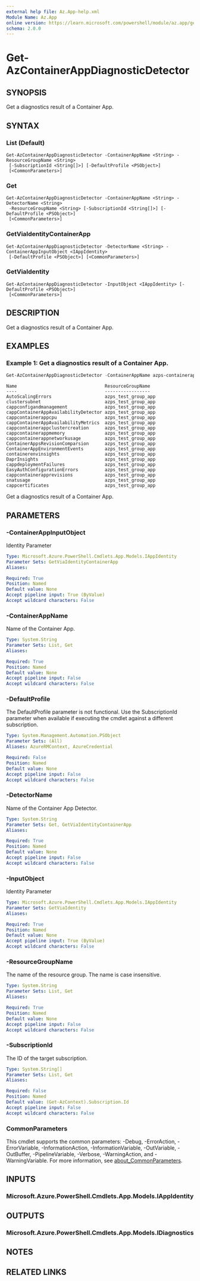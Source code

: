 ```yaml
---
external help file: Az.App-help.xml
Module Name: Az.App
online version: https://learn.microsoft.com/powershell/module/az.app/get-azcontainerappdiagnosticdetector
schema: 2.0.0
---
```


# Get-AzContainerAppDiagnosticDetector

## SYNOPSIS
Get a diagnostics result of a Container App.

## SYNTAX

### List (Default)
```
Get-AzContainerAppDiagnosticDetector -ContainerAppName <String> -ResourceGroupName <String>
 [-SubscriptionId <String[]>] [-DefaultProfile <PSObject>]
 [<CommonParameters>]
```

### Get
```
Get-AzContainerAppDiagnosticDetector -ContainerAppName <String> -DetectorName <String>
 -ResourceGroupName <String> [-SubscriptionId <String[]>] [-DefaultProfile <PSObject>]
 [<CommonParameters>]
```

### GetViaIdentityContainerApp
```
Get-AzContainerAppDiagnosticDetector -DetectorName <String> -ContainerAppInputObject <IAppIdentity>
 [-DefaultProfile <PSObject>] [<CommonParameters>]
```

### GetViaIdentity
```
Get-AzContainerAppDiagnosticDetector -InputObject <IAppIdentity> [-DefaultProfile <PSObject>]
 [<CommonParameters>]
```

## DESCRIPTION
Get a diagnostics result of a Container App.

## EXAMPLES

### Example 1: Get a diagnostics result of a Container App.
```powershell
Get-AzContainerAppDiagnosticDetector -ContainerAppName azps-containerapp-1 -ResourceGroupName azps_test_group_app
```

```output
Name                                 ResourceGroupName
----                                 -----------------
AutoScalingErrors                    azps_test_group_app
clustersubnet                        azps_test_group_app
cappconfigandmanagement              azps_test_group_app
cappContainerAppAvailabilityDetector azps_test_group_app
cappcontainerappcpu                  azps_test_group_app
cappContainerAppAvailabilityMetrics  azps_test_group_app
cappcontainerappclustercreation      azps_test_group_app
cappcontainerappmemory               azps_test_group_app
cappcontainerappnetworkusage         azps_test_group_app
ContainerAppsRevisionComparsion      azps_test_group_app
ContainerAppEnvironmentEvents        azps_test_group_app
containerenvinsights                 azps_test_group_app
DaprInsights                         azps_test_group_app
cappdeploymentFailures               azps_test_group_app
EasyAuthConfigurationErrors          azps_test_group_app
cappcontainerapprevisions            azps_test_group_app
snatusage                            azps_test_group_app
cappcertificates                     azps_test_group_app
```

Get a diagnostics result of a Container App.

## PARAMETERS

### -ContainerAppInputObject
Identity Parameter

```yaml
Type: Microsoft.Azure.PowerShell.Cmdlets.App.Models.IAppIdentity
Parameter Sets: GetViaIdentityContainerApp
Aliases:

Required: True
Position: Named
Default value: None
Accept pipeline input: True (ByValue)
Accept wildcard characters: False
```

### -ContainerAppName
Name of the Container App.

```yaml
Type: System.String
Parameter Sets: List, Get
Aliases:

Required: True
Position: Named
Default value: None
Accept pipeline input: False
Accept wildcard characters: False
```

### -DefaultProfile
The DefaultProfile parameter is not functional.
Use the SubscriptionId parameter when available if executing the cmdlet against a different subscription.

```yaml
Type: System.Management.Automation.PSObject
Parameter Sets: (All)
Aliases: AzureRMContext, AzureCredential

Required: False
Position: Named
Default value: None
Accept pipeline input: False
Accept wildcard characters: False
```

### -DetectorName
Name of the Container App Detector.

```yaml
Type: System.String
Parameter Sets: Get, GetViaIdentityContainerApp
Aliases:

Required: True
Position: Named
Default value: None
Accept pipeline input: False
Accept wildcard characters: False
```

### -InputObject
Identity Parameter

```yaml
Type: Microsoft.Azure.PowerShell.Cmdlets.App.Models.IAppIdentity
Parameter Sets: GetViaIdentity
Aliases:

Required: True
Position: Named
Default value: None
Accept pipeline input: True (ByValue)
Accept wildcard characters: False
```

### -ResourceGroupName
The name of the resource group.
The name is case insensitive.

```yaml
Type: System.String
Parameter Sets: List, Get
Aliases:

Required: True
Position: Named
Default value: None
Accept pipeline input: False
Accept wildcard characters: False
```

### -SubscriptionId
The ID of the target subscription.

```yaml
Type: System.String[]
Parameter Sets: List, Get
Aliases:

Required: False
Position: Named
Default value: (Get-AzContext).Subscription.Id
Accept pipeline input: False
Accept wildcard characters: False
```

### CommonParameters
This cmdlet supports the common parameters: -Debug, -ErrorAction, -ErrorVariable, -InformationAction, -InformationVariable, -OutVariable, -OutBuffer, -PipelineVariable, -Verbose, -WarningAction, and -WarningVariable. For more information, see [about_CommonParameters](http://go.microsoft.com/fwlink/?LinkID=113216).

## INPUTS

### Microsoft.Azure.PowerShell.Cmdlets.App.Models.IAppIdentity

## OUTPUTS

### Microsoft.Azure.PowerShell.Cmdlets.App.Models.IDiagnostics

## NOTES

## RELATED LINKS
